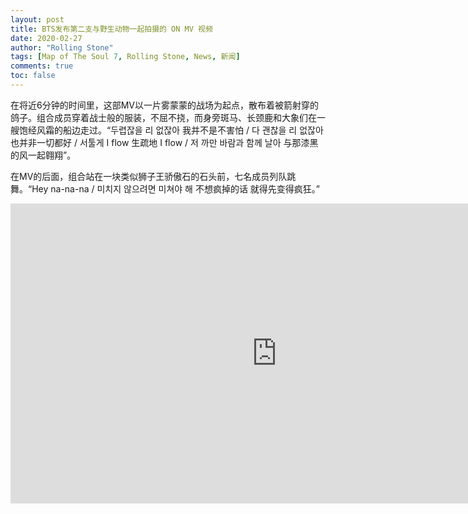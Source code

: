 ```yaml
---
layout: post
title: BTS发布第二支与野生动物一起拍摄的 ON MV 视频
date: 2020-02-27
author: "Rolling Stone"
tags: [Map of The Soul 7, Rolling Stone, News, 新闻]
comments: true
toc: false
---
```


在将近6分钟的时间里，这部MV以一片雾蒙蒙的战场为起点，散布着被箭射穿的鸽子。组合成员穿着战士般的服装，不屈不挠，而身旁斑马、长颈鹿和大象们在一艘饱经风霜的船边走过。“두렵잖을 리 없잖아 我并不是不害怕 / 다 괜찮을 리 없잖아 也并非一切都好 / 서툴게 I flow 生疏地 I flow / 저 까만 바람과 함께 날아 与那漆黑的风一起翱翔”。

在MV的后面，组合站在一块类似狮子王骄傲石的石头前，七名成员列队跳舞。“Hey na-na-na / 미치지 않으려면 미쳐야 해 不想疯掉的话 就得先变得疯狂。”

<div class="video-container"><iframe width="852" height="480" src="https://www.youtube.com/embed/mPVDGOVjRQ0" frameborder="0" allow="accelerometer; autoplay; encrypted-media; gyroscope; picture-in-picture" allowfullscreen></iframe></div>